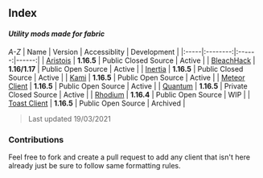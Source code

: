## Index
#### *Utility mods made for fabric*
*A-Z*
| Name | Version  | Accessiblity | Development |
|:-----|:--------:|:------:|------:|
| [Aristois](https://aristois.net/) | **1.16.5** | Public Closed Source | Active |
| [BleachHack](https://github.com/BleachDrinker420/bleachhack-1.14) | **1.16/1.17** | Public Open Source | Active |
| [Inertia](https://inertiaclient.com/) | **1.16.5** | Public Closed Source | Active |
| [Kami](https://github.com/zeroeightysix/KAMI) | **1.16.5** | Public Open Source | Active |
| [Meteor Client](https://meteorclient.com/) | **1.16.5** | Public Open Source | Active |
| [Quantum](http://quantumclient.org/) |  **1.16.5**  | Private Closed Source | Active |
| [Rhodium](https://github.com/IUDevman/Rhodium) | **1.16.4** | Public Open Source | WIP |
| [Toast Client](https://github.com/RemainingToast/toastclient) | **1.16.5** | Public Open Source | Archived |

> Last updated 19/03/2021

### Contributions

Feel free to fork and create a pull request to add any client that isn't here already just be sure to follow same formatting rules.
